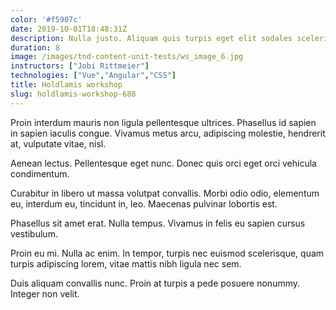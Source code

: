 ```yaml
---
color: '#f5907c'
date: 2019-10-01T18:48:31Z
description: Nulla justo. Aliquam quis turpis eget elit sodales scelerisque.
duration: 8
image: /images/tnd-content-unit-tests/ws_image_6.jpg
instructors: ["Jobi Rittmeier"]
technologies: ["Vue","Angular","CSS"]
title: Holdlamis workshop
slug: holdlamis-workshop-688
---
```

Proin interdum mauris non ligula pellentesque ultrices. Phasellus id sapien in sapien iaculis congue. Vivamus metus arcu, adipiscing molestie, hendrerit at, vulputate vitae, nisl.

Aenean lectus. Pellentesque eget nunc. Donec quis orci eget orci vehicula condimentum.

Curabitur in libero ut massa volutpat convallis. Morbi odio odio, elementum eu, interdum eu, tincidunt in, leo. Maecenas pulvinar lobortis est.

Phasellus sit amet erat. Nulla tempus. Vivamus in felis eu sapien cursus vestibulum.

Proin eu mi. Nulla ac enim. In tempor, turpis nec euismod scelerisque, quam turpis adipiscing lorem, vitae mattis nibh ligula nec sem.

Duis aliquam convallis nunc. Proin at turpis a pede posuere nonummy. Integer non velit.
